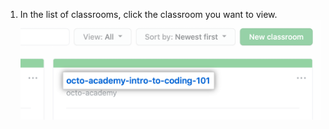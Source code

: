 1. In the list of classrooms, click the classroom you want to view.
  ![Classroom in list of classrooms for an organization](/assets/images/help/classroom/click-classroom-in-list.png)
